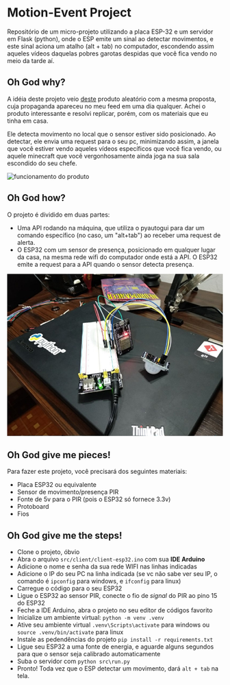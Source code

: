 # Motion-Event Project

Repositório de um micro-projeto utilizando a placa ESP-32 e um servidor em Flask (python), onde o ESP emite um sinal ao detectar movimentos, e este sinal aciona um atalho (alt + tab) no computador, escondendo assim aqueles vídeos daquelas pobres garotas despidas que você fica vendo no meio da tarde aí.

## Oh God why?
A idéia deste projeto veio [deste](https://www.tindie.com/products/dekuNukem/daytripper-hide-my-windows-laser-tripwire/) produto aleatório com a mesma proposta, cuja propaganda apareceu no meu feed em uma dia qualquer. Achei o produto interessante e resolvi replicar, porém, com os materiais que eu tinha em casa.

Ele detecta movimento no local que o sensor estiver sido posicionado. Ao detectar, ele envia uma request para o seu pc, minimizando assim, a janela que você estiver vendo aqueles vídeos específicos que você fica vendo, ou aquele minecraft que você vergonhosamente ainda joga na sua sala escondido do seu chefe.

![funcionamento do produto](https://github.com/Doc-McCoy/motion-event-project/blob/master/screenshots/example.gif)

## Oh God how?
O projeto é dividido em duas partes:
- Uma API rodando na máquina, que utiliza o pyautogui para dar um comando específico (no caso, um "alt+tab") ao receber uma request de alerta.
- O ESP32 com um sensor de presença, posicionado em qualquer lugar da casa, na mesma rede wifi do computador onde está a API. O ESP32 emite a request para a API quando o sensor detecta presença.

![projeto finalizado](https://github.com/Doc-McCoy/motion-event-project/blob/master/screenshots/esp.jpg)

## Oh God give me pieces!
Para fazer este projeto, você precisará dos seguintes materiais:
- Placa ESP32 ou equivalente
- Sensor de movimento/presença PIR
- Fonte de 5v para o PIR (pois o ESP32 só fornece 3.3v)
- Protoboard
- Fios

## Oh God give me the steps!
- Clone o projeto, óbvio
- Abra o arquivo `src/client/client-esp32.ino` com sua **IDE Arduino**
- Adicione o nome e senha da sua rede WIFI nas linhas indicadas
- Adicione o IP do seu PC na linha indicada (se vc não sabe ver seu IP, o comando é `ipconfig` para windows, e `ifconfig` para linux)
- Carregue o código para o seu ESP32
- Ligue o ESP32 ao sensor PIR, conecte o fio de *signal* do PIR ao pino 15 do ESP32
- Feche a IDE Arduino, abra o projeto no seu editor de códigos favorito
- Inicialize um ambiente virtual: `python -m venv .venv `
- Ative seu ambiente virtual `.venv\Scripts\activate` para windows ou `source .venv/bin/activate` para linux
- Instale as pedendências do projeto `pip install -r requirements.txt`
- Ligue seu ESP32 a uma fonte de energia, e aguarde alguns segundos para que o sensor seja calibrado automaticamente
- Suba o servidor com `python src\run.py`
- Pronto! Toda vez que o ESP detectar um movimento, dará `alt + tab` na tela.
